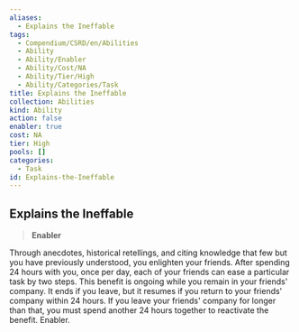 ```yaml
---
aliases:
  - Explains the Ineffable
tags:
  - Compendium/CSRD/en/Abilities
  - Ability
  - Ability/Enabler
  - Ability/Cost/NA
  - Ability/Tier/High
  - Ability/Categories/Task
title: Explains the Ineffable
collection: Abilities
kind: Ability
action: false
enabler: true
cost: NA
tier: High
pools: []
categories:
  - Task
id: Explains-the-Ineffable
---
```

## Explains the Ineffable    
>**Enabler**  
    
Through anecdotes, historical retellings, and citing knowledge that few but you have previously understood, you enlighten your friends. After spending 24 hours with you, once per day, each of your friends can ease a particular task by two steps. This benefit is ongoing while you remain in your friends' company. It ends if you leave, but it resumes if you return to your friends' company within 24 hours. If you leave your friends' company for longer than that, you must spend another 24 hours together to reactivate the benefit. Enabler.
